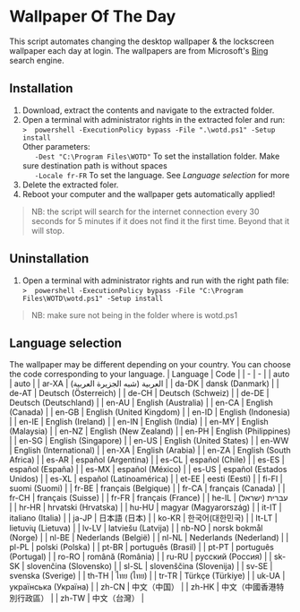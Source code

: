 # Wallpaper Of The Day
This script automates changing the desktop wallpaper & the lockscreen wallpaper each day at login.
The wallpapers are from Microsoft's [Bing](https://www.bing.com/) search engine.

## Installation
1. Download, extract the contents and navigate to the extracted folder.
2. Open a terminal with administrator rights in the extracted foler and run:  
`>  powershell -ExecutionPolicy bypass -File ".\wotd.ps1" -Setup install`  
Other parameters:  
`   -Dest "C:\Program Files\WOTD"` To set the installation folder. Make sure destination path is without spaces  
`   -Locale fr-FR` To set the language. See *Language selection* for more  
3. Delete the extracted foler.
4. Reboot your computer and the wallpaper gets automatically applied!

> NB: the script will search for the internet connection every 30 seconds for 5 minutes if it does not find it the first time. Beyond that it will stop.

## Uninstallation
1. Open a terminal with administrator rights and run with the right path file:  
`>  powershell -ExecutionPolicy bypass -File "C:\Program Files\WOTD\wotd.ps1" -Setup install` 
> NB: make sure not being in the folder where is wotd.ps1 

## Language selection
The wallpaper may be different depending on your country. You can choose the code corresponding to your language.
| Language | Code |
| - | - |
| auto | auto |
| ar-XA | (شبه الجزيرة العربية‎) العربية |
| da-DK | dansk (Danmark) |
| de-AT | Deutsch (Österreich) |
| de-CH | Deutsch (Schweiz) |
| de-DE | Deutsch (Deutschland) |
| en-AU | English (Australia) |
| en-CA | English (Canada) |
| en-GB | English (United Kingdom) |
| en-ID | English (Indonesia) |
| en-IE | English (Ireland) |
| en-IN | English (India) |
| en-MY | English (Malaysia) |
| en-NZ | English (New Zealand) |
| en-PH | English (Philippines) |
| en-SG | English (Singapore) |
| en-US | English (United States) |
| en-WW | English (International) |
| en-XA | English (Arabia) |
| en-ZA | English (South Africa) |
| es-AR | español (Argentina) |
| es-CL | español (Chile) |
| es-ES | español (España) |
| es-MX | español (México) |
| es-US | español (Estados Unidos) |
| es-XL | español (Latinoamérica) |
| et-EE | eesti (Eesti) |
| fi-FI | suomi (Suomi) |
| fr-BE | français (Belgique) |
| fr-CA | français (Canada) |
| fr-CH | français (Suisse) |
| fr-FR | français (France) |
| he-IL | (עברית (ישראל |
| hr-HR | hrvatski (Hrvatska) |
| hu-HU | magyar (Magyarország) |
| it-IT | italiano (Italia) |
| ja-JP | 日本語 (日本) |
| ko-KR | 한국어(대한민국) |
| lt-LT | lietuvių (Lietuva) |
| lv-LV | latviešu (Latvija) |
| nb-NO | norsk bokmål (Norge) |
| nl-BE | Nederlands (België) |
| nl-NL | Nederlands (Nederland) |
| pl-PL | polski (Polska) |
| pt-BR | português (Brasil) |
| pt-PT | português (Portugal) |
| ro-RO | română (România) |
| ru-RU | русский (Россия) |
| sk-SK | slovenčina (Slovensko) |
| sl-SL | slovenščina (Slovenija) |
| sv-SE | svenska (Sverige) |
| th-TH | ไทย (ไทย) |
| tr-TR | Türkçe (Türkiye) |
| uk-UA | українська (Україна) |
| zh-CN | 中文（中国） |
| zh-HK | 中文（中國香港特別行政區） |
| zh-TW | 中文（台灣） |
